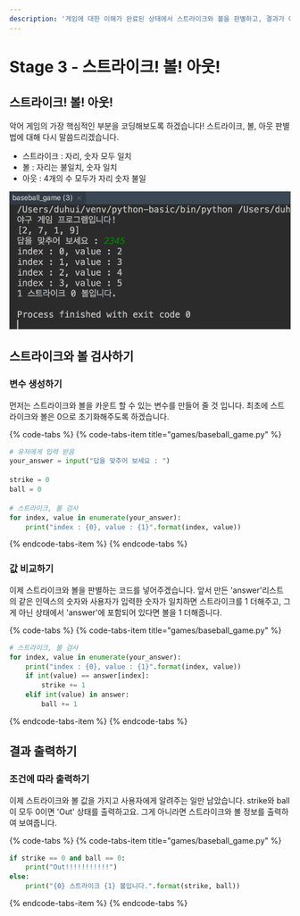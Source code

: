 ```yaml
---
description: '게임에 대한 이해가 완료된 상태에서 스트라이크와 볼을 판별하고, 결과가 어떻게 나오는지 출력해봅니다.'
---
```


# Stage 3 - 스트라이크! 볼! 아웃!

## 스트라이크! 볼! 아웃!

악어 게임의 가장 핵심적인 부분을 코딩해보도록 하겠습니다! 스트라이크, 볼, 아웃 판별법에 대해 다시 말씀드리겠습니다.

* 스트라이크 : 자리, 숫자 모두 일치
* 볼 : 자리는 불일치, 숫자 일치
* 아웃 : 4개의 수 모두가 자리 숫자 불일

![&#xC2A4;&#xD2B8;&#xB77C;&#xC774;&#xD06C; &#xBCFC; &#xD310;&#xBCC4;](../.gitbook/assets/image%20%2822%29.png)

## 스트라이크와 볼 검사하기

### 변수 생성하기

먼저는 스트라이크와 볼을 카운트 할 수 있는 변수를 만들어 줄 것 입니다. 최초에 스트라이크와 볼은 0으로 초기화해주도록 하겠습니다.

{% code-tabs %}
{% code-tabs-item title="games/baseball\_game.py" %}
```python
# 유저에게 입력 받음
your_answer = input("답을 맞추어 보세요 : ")

strike = 0
ball = 0

# 스트라이크, 볼 검사
for index, value in enumerate(your_answer):
    print("index : {0}, value : {1}".format(index, value))
```
{% endcode-tabs-item %}
{% endcode-tabs %}

### 값 비교하기

이제 스트라이크와 볼을 판별하는 코드를 넣어주겠습니다. 앞서 만든 'answer'리스트의 같은 인덱스의 숫자와 사용자가 입력한 숫자가 일치하면 스트라이크를 1 더해주고, 그게 아닌 상태에서 'answer'에 포함되어 있다면 볼을 1 더해줍니다.

{% code-tabs %}
{% code-tabs-item title="games/baseball\_game.py" %}
```python
# 스트라이크, 볼 검사
for index, value in enumerate(your_answer):
    print("index : {0}, value : {1}".format(index, value))
    if int(value) == answer[index]:
        strike += 1
    elif int(value) in answer:
        ball += 1
```
{% endcode-tabs-item %}
{% endcode-tabs %}

## 결과 출력하기

### 조건에 따라 출력하기 

이제 스트라이크와 볼 값을 가지고 사용자에게 알려주는 일만 남았습니다. strike와 ball이 모두 0이면 'Out' 상태를 출력하고요. 그게 아니라면 스트라이크와 볼 정보를 출력하여 보여줍니다.

{% code-tabs %}
{% code-tabs-item title="games/baseball\_game.py" %}
```python
if strike == 0 and ball == 0:
    print("Out!!!!!!!!!!!")
else:
    print("{0} 스트라이크 {1} 볼입니다.".format(strike, ball))
```
{% endcode-tabs-item %}
{% endcode-tabs %}


